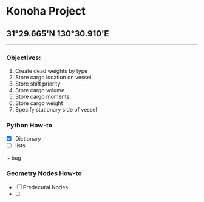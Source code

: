 # Konoha Project
## 31°29.665'N 130°30.910'E
---

### **Objectives:**
1. Create dead weights by type
2. Store cargo location on vessel
3. Store shift priority
4. Store cargo volume
5. Store cargo moments
6. Store cargo weight
7. Specify stationary side of vessel


### Python How-to
- [x] Dictionary
- [ ] lists

~ bug

### Geometry Nodes How-to
- [ ] Predecural Nodes
- [ ] 

